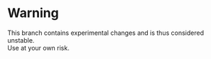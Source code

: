 Warning
=======
This branch contains experimental changes and is thus considered unstable.  
Use at your own risk.
